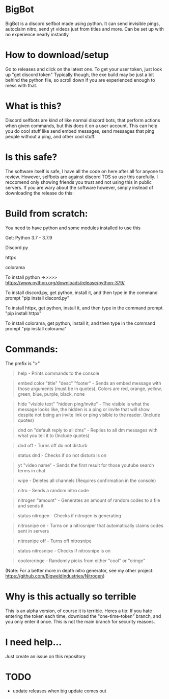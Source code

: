 # BigBot
BigBot is a discord selfbot made using python. It can send invisible pings, autoclaim nitro, send yt videos just from titles and more. Can be set up with no experience nearly instantly 

# How to download/setup
Go to releases and click on the latest one. To get your user token, just look up "get discord token"
Typically though, the exe build may be just a bit behind the python file, so scroll down if you are
experienced enough to mess with that.

# What is this?
Discord selfbots are kind of like normal discord bots, that
perform actions when given commands, but this does it on
a user account. This can help you do cool stuff like
send embed messages, send messages that ping people without
a ping, and other cool stuff.

# Is this safe?
The software itself is safe, I have all the code on here after all
for anyone to review. However, selfbots are against discord TOS so
use this carefully. I reccomend only showing friends you trust and 
not using this in public servers. If you are wary about the software however,
simply instead of downloading the release do this:

# Build from scratch:
You need to have python and some modules installed to use this

Get:
Python 3.7 - 3.7.9

Discord.py

httpx

colorama

To install python ->>>>> https://www.python.org/downloads/release/python-379/

To install discord.py, get python, install it, and then type in the command prompt "pip install discord.py"

To install httpx, get python, install it, and then type in the command prompt "pip install httpx"

To install colorama, get python, install it, and then type in the command prompt "pip install colorama"


# Commands:

The prefix is ">"

>help - Prints commands to the console

>embed color "title" "desc" "footer" - Sends an embed message with those arguments (must be in quotes), Colors are red, orange, yellow, green, blue, purple, black, none

>hide "visible text" "hidden ping/invite" - The visible is what the message looks like, the hidden is a ping or invite that will show despite not being an invite link or ping visible to the reader. (Include quotes)

>dnd on "default reply to all dms" - Replies to all dm messages with what you tell it to (Include quotes)

>dnd off - Turns off do not disturb

>status dnd - Checks if do not disturb is on

>yt "video name" - Sends the first result for those youtube search terms in chat

>wipe - Deletes all channels (Requires confirmation in the console)

>nitro - Sends a random nitro code

>nitrogen "amount" - Generates an amount of random codes to a file and sends it

>status nitrogen - Checks if nitrogen is generating

>nitrosnipe on - Turns on a nitrosniper that automatically claims codes sent in servers

>nitrosnipe off - Turns off nitrosnipe

>status nitrosnipe - Checks if nitrosnipe is on

>coolorcringe - Randomly picks from either "cool" or "cringe"

(Note: For a better more in depth nitro generator, see my other project: https://github.com/BigweldIndustries/Nitrogen)

# Why is this actually so terrible
This is an alpha version, of course it is terrible. Heres a tip:
If you hate entering the token each time, download the "one-time-token" branch, and you only enter it once. This is not the main branch for security reasons.

# I need help...
Just create an issue on this repository

# TODO
- update releases when big update comes out